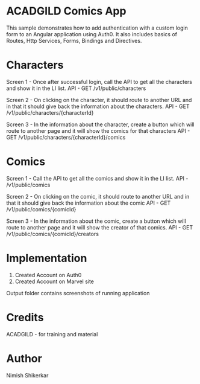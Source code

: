 # ACADGILD Comics App

This sample demonstrates how to add authentication with a custom login form to an Angular application using Auth0. It also includes basics of Routes, Http Services, Forms, Bindings and Directives. 

# Characters
Screen 1 - Once after successful login, call the API to get all the characters and show it
in the LI list.
API - GET /v1/public/characters

Screen 2 - On clicking on the character, it should route to another URL and in that it
should give back the information about the characters.
API - GET /v1/public/characters/{characterId}

Screen 3 - In the information about the character, create a button which will route to
another page and it will show the comics for that characters
API - GET /v1/public/characters/{characterId}/comics

# Comics
Screen 1 - Call the API to get all the comics and show it in the LI list.
API - /v1/public/comics

Screen 2 - On clicking on the comic, it should route to another URL and in that it should
give back the information about the comic
API - GET /v1/public/comics/{comicId}

Screen 3 - In the information about the comic, create a button which will route to
another page and it will show the creator of that comics.
API - GET /v1/public/comics/{comicId}/creators

# Implementation
1. Created Account on Auth0
2. Created Account on Marvel site

Output folder contains screenshots of running application

# Credits
ACADGILD - for training and material

# Author
Nimish Shikerkar
